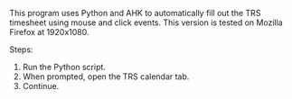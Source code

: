 This program uses Python and AHK to automatically fill out the TRS timesheet using mouse and click events. This version is tested on Mozilla Firefox at 1920x1080. 

Steps:
1. Run the Python script.
2. When prompted, open the TRS calendar tab.
3. Continue.
